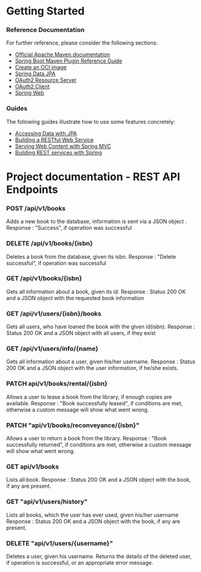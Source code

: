 # Getting Started

### Reference Documentation

For further reference, please consider the following sections:

* [Official Apache Maven documentation](https://maven.apache.org/guides/index.html)
* [Spring Boot Maven Plugin Reference Guide](https://docs.spring.io/spring-boot/docs/2.5.2/maven-plugin/reference/html/)
* [Create an OCI image](https://docs.spring.io/spring-boot/docs/2.5.2/maven-plugin/reference/html/#build-image)
* [Spring Data JPA](https://docs.spring.io/spring-boot/docs/2.5.2/reference/htmlsingle/#boot-features-jpa-and-spring-data)
* [OAuth2 Resource Server](https://docs.spring.io/spring-boot/docs/2.5.2/reference/htmlsingle/#boot-features-security-oauth2-server)
* [OAuth2 Client](https://docs.spring.io/spring-boot/docs/2.5.2/reference/htmlsingle/#boot-features-security-oauth2-client)
* [Spring Web](https://docs.spring.io/spring-boot/docs/2.5.2/reference/htmlsingle/#boot-features-developing-web-applications)

### Guides

The following guides illustrate how to use some features concretely:

* [Accessing Data with JPA](https://spring.io/guides/gs/accessing-data-jpa/)
* [Building a RESTful Web Service](https://spring.io/guides/gs/rest-service/)
* [Serving Web Content with Spring MVC](https://spring.io/guides/gs/serving-web-content/)
* [Building REST services with Spring](https://spring.io/guides/tutorials/bookmarks/)

# Project documentation - REST API Endpoints

### POST /api/v1/books

Adds a new book to the database, information is sent via a JSON object . Response : "Success", if operation was successful

### DELETE /api/v1/books/{isbn}

Deletes a book from the database, given its isbn. Response : "Delete successful", if operation was successful

### GET /api/v1/books/{isbn}

Gets all information about a book, given its id. Response : Status 200 OK and a JSON object with the requested book
information

### GET /api/v1/users/{isbn}/books

Gets all users, who have loaned the book with the given id(isbn). Response : Status 200 OK and a JSON object with all
users, if they exist

### GET /api/v1/users/info/{name}

Gets all information about a user, given his/her username. Response : Status 200 OK and a JSON object with the user
information, if he/she exists.

### PATCH api/v1/books/rental/{isbn}

Allows a user to lease a book from the library, if enough copies are available. Response : "Book successfully leased",
if conditions are met, otherwise a custom message will show what went wrong.

### PATCH "api/v1/books/reconveyance/{isbn}"

Allows a user to return a book from the library. Response : "Book successfully returned", if conditions are met,
otherwise a custom message will show what went wrong.

### GET api/v1/books

Lists all book. Response : Status 200 OK and a JSON object with the book, if any are present.

### GET "api/v1/users/history"

Lists all books, which the user has ever used, given his/her username Response : Status 200 OK and a JSON object with the
book, if any are present.

### DELETE "api/v1/users/{username}"

Deletes a user, given his username. Returns the details of the deleted user, if operation is successful, or an appropriate error message.

